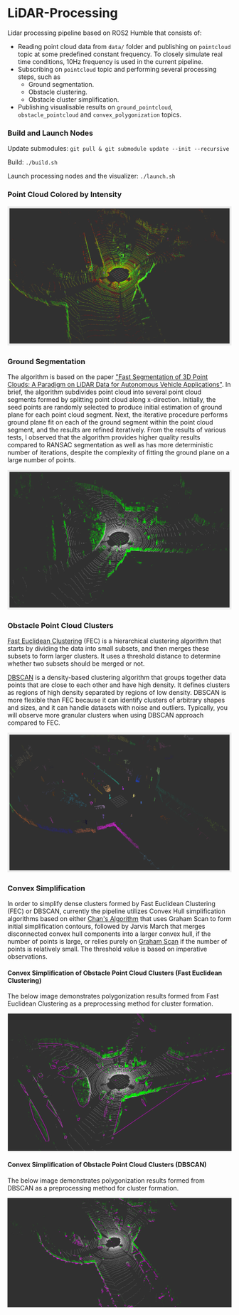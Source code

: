# LiDAR-Processing
Lidar processing pipeline based on ROS2 Humble that consists of:
* Reading point cloud data from `data/` folder and publishing on `pointcloud` topic at some predefined constant frequency. To closely simulate real time conditions, 10Hz frequency is used in the current pipeline.
* Subscribing on `pointcloud` topic and performing several processing steps, such as 
    * Ground segmentation.
    * Obstacle clustering.
    * Obstacle cluster simplification.
* Publishing visualisable results on `ground_pointcloud`, `obstacle_pointcloud` and `convex_polygonization` topics.

### Build and Launch Nodes

Update submodules: `git pull & git submodule update --init --recursive`

Build: `./build.sh`

Launch processing nodes and the visualizer: `./launch.sh`

### Point Cloud Colored by Intensity
![image1](https://github.com/YevgeniyEngineer/LiDAR-Processing/blob/main/images/cloud_capture.png)

### Ground Segmentation

The algorithm is based on the paper ["Fast Segmentation of 3D Point Clouds: A Paradigm on LiDAR Data for Autonomous Vehicle Applications"](https://www.researchgate.net/publication/318325507_Fast_Segmentation_of_3D_Point_Clouds_A_Paradigm_on_LiDAR_Data_for_Autonomous_Vehicle_Applications). In brief, the algorithm subdivides point cloud into several point cloud segments formed by splitting point cloud along x-direction. Initially, the seed points are randomly selected to produce initial estimation of ground plane for each point cloud segment. Next, the iterative procedure performs ground plane fit on each of the ground segment within the point cloud segment, and the results are refined iteratively. From the results of various tests, I observed that the algorithm provides higher quality results compared to RANSAC segmentation as well as has more deterministic number of iterations, despite the complexity of fitting the ground plane on a large number of points.

![image2](https://github.com/YevgeniyEngineer/LiDAR-Processing/blob/main/images/ground_segmentation.png)

### Obstacle Point Cloud Clusters

[Fast Euclidean Clustering](https://arxiv.org/abs/2208.07678) (FEC) is a hierarchical clustering algorithm that starts by dividing the data into small subsets, and then merges these subsets to form larger clusters. It uses a threshold distance to determine whether two subsets should be merged or not. 

[DBSCAN](https://en.wikipedia.org/wiki/DBSCAN) is a density-based clustering algorithm that groups together data points that are close to each other and have high density. It defines clusters as regions of high density separated by regions of low density. DBSCAN is more flexible than FEC because it can identify clusters of arbitrary shapes and sizes, and it can handle datasets with noise and outliers. Typically, you will observe more granular clusters when using DBSCAN approach compared to FEC.

![image3](https://github.com/YevgeniyEngineer/LiDAR-Processing/blob/main/images/euclidean_clustering.png)

### Convex Simplification

In order to simplify dense clusters formed by Fast Euclidean Clustering (FEC) or DBSCAN, currently the pipeline utilizes Convex Hull simplification algorithms based on either [Chan's Algorithm](https://en.wikipedia.org/wiki/Chan%27s_algorithm) that uses Graham Scan to form initial simplification contours, followed by Jarvis March that merges disconnected convex hull components into a larger convex hull, if the number of points is large, or relies purely on [Graham Scan](https://en.wikipedia.org/wiki/Graham_scan) if the number of points is relatively small. The threshold value is based on imperative observations.

#### Convex Simplification of Obstacle Point Cloud Clusters (Fast Euclidean Clustering)

The below image demonstrates polygonization results formed from Fast Euclidean Clustering as a preprocessing method for cluster formation.

![image4](https://github.com/YevgeniyEngineer/LiDAR-Processing/blob/main/images/polygonization.png)

#### Convex Simplification of Obstacle Point Cloud Clusters (DBSCAN)

The below image demonstrates polygonization results formed from DBSCAN as a preprocessing method for cluster formation.

![image4](https://github.com/YevgeniyEngineer/LiDAR-Processing/blob/main/images/polygonization_dbscan.png)
